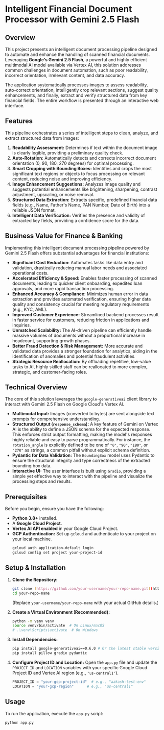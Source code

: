 # Intelligent Financial Document Processor with Gemini 2.5 Flash

## Overview

This project presents an intelligent document processing pipeline designed to automate and enhance the handling of scanned financial documents. Leveraging **Google's Gemini 2.5 Flash**, a powerful and highly efficient multimodal AI model available via Vertex AI, this solution addresses common challenges in document automation, such as poor readability, incorrect orientation, irrelevant content, and data accuracy.

The application systematically processes images to assess readability, auto-correct orientation, intelligently crop relevant sections, suggest quality enhancements, and finally, extract and verify structured data from key financial fields. The entire workflow is presented through an interactive web interface.

## Features

This pipeline orchestrates a series of intelligent steps to clean, analyze, and extract structured data from images:

1.  **Readability Assessment:** Determines if text within the document image is clearly legible, providing a preliminary quality check.
2.  **Auto-Rotation:** Automatically detects and corrects incorrect document orientation (0, 90, 180, 270 degrees) for optimal processing.
3.  **Smart Cropping with Bounding Boxes:** Identifies and crops the most significant text regions or objects to focus processing on relevant content, reducing noise and improving efficiency.
4.  **Image Enhancement Suggestions:** Analyzes image quality and suggests potential enhancements like brightening, sharpening, contrast adjustment, upscaling, or noise removal.
5.  **Structured Data Extraction:** Extracts specific, predefined financial data fields (e.g., Name, Father's Name, PAN Number, Date of Birth) into a reliable JSON format.
6.  **Intelligent Data Verification:** Verifies the presence and validity of extracted key fields, providing a confidence score for the data.

## Business Value for Finance & Banking

Implementing this intelligent document processing pipeline powered by Gemini 2.5 Flash offers substantial advantages for financial institutions:

* **Significant Cost Reduction:** Automates tasks like data entry and validation, drastically reducing manual labor needs and associated operational costs.
* **Accelerated Efficiency & Speed:** Enables faster processing of scanned documents, leading to quicker client onboarding, expedited loan approvals, and more rapid transaction processing.
* **Enhanced Accuracy & Compliance:** Minimizes human error in data extraction and provides automated verification, ensuring higher data quality and consistency crucial for meeting regulatory requirements (e.g., KYC, AML).
* **Improved Customer Experience:** Streamlined backend processes result in faster service for customers, reducing friction in applications and inquiries.
* **Unmatched Scalability:** The AI-driven pipeline can efficiently handle massive volumes of documents without a proportional increase in headcount, supporting growth phases.
* **Better Fraud Detection & Risk Management:** More accurate and validated data provides a stronger foundation for analytics, aiding in the identification of anomalies and potential fraudulent activities.
* **Strategic Resource Reallocation:** By offloading repetitive, low-value tasks to AI, highly skilled staff can be reallocated to more complex, strategic, and customer-facing roles.

## Technical Overview

The core of this solution leverages the `google-generativeai` client library to interact with Gemini 2.5 Flash on Google Cloud's Vertex AI.

* **Multimodal Input:** Images (converted to bytes) are sent alongside text prompts for comprehensive understanding.
* **Structured Output (`response_schema`):** A key feature of Gemini on Vertex AI is the ability to define a JSON schema for the expected response. This enforces strict output formatting, making the model's responses highly reliable and easy to parse programmatically. For instance, the `rotation_angle` is explicitly defined to be one of `"0"`, `"90"`, `"180"`, or `"270"` as strings, a common pitfall without explicit schema definition.
* **Pydantic for Data Validation:** The `BoundingBox` model uses Pydantic to ensure the structural integrity and type correctness of the extracted bounding box data.
* **Interactive UI:** The user interface is built using `Gradio`, providing a simple yet effective way to interact with the pipeline and visualize the processing steps and results.

## Prerequisites

Before you begin, ensure you have the following:

* **Python 3.8+** installed.
* A **Google Cloud Project**.
* **Vertex AI API enabled** in your Google Cloud Project.
* **GCP Authentication:** Set up `gcloud` and authenticate to your project on your local machine.
    ```bash
    gcloud auth application-default login
    gcloud config set project your-project-id
    ```

## Setup & Installation

1.  **Clone the Repository:**
    ```bash
    git clone [https://github.com/your-username/your-repo-name.git](https://github.com/your-username/your-repo-name.git)
    cd your-repo-name
    ```
    (Replace `your-username/your-repo-name` with your actual GitHub details.)

2.  **Create a Virtual Environment (Recommended):**
    ```bash
    python -m venv venv
    source venv/bin/activate  # On Linux/macOS
    # .\venv\Scripts\activate  # On Windows
    ```

3.  **Install Dependencies:**
    ```bash
    pip install google-generativeai==0.6.0 # Or the latest stable version supporting Vertex AI response_schema
    pip install pillow gradio pydantic
    ```

4.  **Configure Project ID and Location:**
    Open the `app.py` file and update the `PROJECT_ID` and `LOCATION` variables with your specific Google Cloud Project ID and Vertex AI region (e.g., `'us-central1'`).

    ```python
    PROJECT_ID = "your-gcp-project-id"  # e.g., "aakash-test-env"
    LOCATION = "your-gcp-region"      # e.g., "us-central1"
    ```

## Usage

To run the application, execute the `app.py` script:

```bash
python app.py
